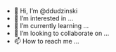 - 👋 Hi, I’m @ddudzinski
- 👀 I’m interested in ...
- 🌱 I’m currently learning ...
- 💞️ I’m looking to collaborate on ...
- 📫 How to reach me ...

<!---
ddudzinski/ddudzinski is a ✨ special ✨ repository because its `README.md` (this file) appears on your GitHub profile.
You can click the Preview link to take a look at your changes.
--->

